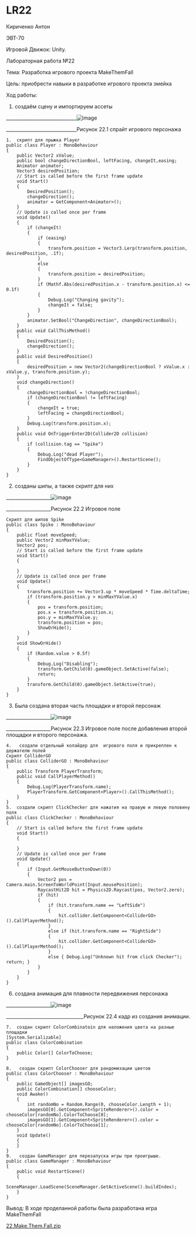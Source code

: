 # LR22

Кириченко Антон

ЭВТ-70

Игровой Движок: Unity.

Лабораторная работа №22

Тема: Разработка игрового проекта MakeThemFall

Цель: приобрести навыки в разработке игрового проекта змейка

Ход работы:

1)	создаём сцену и импортируем ассеты

______________________________![image](https://user-images.githubusercontent.com/119228138/205002106-0e3fdbc4-47c6-4d90-a0b4-402741d5d273.png)

 
______________________________Рисунок 22.1 спрайт игрового персонажа

```
1.	скрипт для прыжка Player
public class Player : MonoBehaviour
{
    public Vector2 xValue;
    public bool changeDirectionBool, leftFacing, changeIt,easing;
    Animator animator;
    Vector3 desiredPosition;
    // Start is called before the first frame update
    void Start()
    {
        DesiredPosition();
        changeDirection();
        animator = GetComponent<Animator>();
    }
    // Update is called once per frame
    void Update()
    {
        if (changeIt)
        {
            if (easing)
            {
                transform.position = Vector3.Lerp(transform.position, desiredPosition, .1f);
            }
            else
            {
                transform.position = desiredPosition;
            }
            if (Mathf.Abs(desiredPosition.x - transform.position.x) <= 0.1f)
            {
                Debug.Log("Changing gavity");
                changeIt = false;
            }
        }
        animator.SetBool("ChangeDirection", changeDirectionBool);
    }
    public void CallThisMethod()
    {
        DesiredPosition();
        changeDirection();
    }
    public void DesiredPosition()
    {
        desiredPosition = new Vector2(changeDirectionBool ? xValue.x : xValue.y, transform.position.y);
    }
    void changeDirection()
    {
        changeDirectionBool = !changeDirectionBool;
        if (changeDirectionBool != leftFacing)
        {
            changeIt = true;
            leftFacing = changeDirectionBool;
        }
        Debug.Log(transform.position.x);
    }
    public void OnTriggerEnter2D(Collider2D collision)
    {
        if (collision.tag == "Spike")
        {
            Debug.Log("dead Player");
            FindObjectOfType<GameManager>().RestartScene();
        }
    }
}
```
2.	 созданы шипы, а также скрипт для них

___________________![image](https://user-images.githubusercontent.com/119228138/205002252-eaa2409a-25ed-4bff-b969-6b32650c6cc5.png)


___________________Рисунок 22.2 Игровое поле

```
Скрипт для шипов Spike
public class Spike : MonoBehaviour
{
    public float moveSpeed;
    public Vector2 minMaxYValue;
    Vector2 pos;
    // Start is called before the first frame update
    void Start()
    {
        
    }
    // Update is called once per frame
    void Update()
    {
        transform.position += Vector3.up * moveSpeed * Time.deltaTime;
        if (transform.position.y > minMaxYValue.x)
        {
            pos = transform.position;
            pos.x = transform.position.x;
            pos.y = minMaxYValue.y;
            transform.position = pos;
            ShowOrHide();
        }
    }
    void ShowOrHide()
    {
        if (Random.value > 0.5f)
        {
            Debug.Log("Disabling");
            transform.GetChild(0).gameObject.SetActive(false);
            return;
        }
        transform.GetChild(0).gameObject.SetActive(true);
    }
}
```
3.	Была создана вторая часть площадки и второй персонаж

___________________![image](https://user-images.githubusercontent.com/119228138/205002299-6202d8b4-61f1-4cec-a96f-81ed69c7bb48.png)

___________________Рисунок 22.3 Игровое поле после добавления второй площадки и второго персонажа.

```
4.	 создали отдельный колайдер для  игрового поля и прикреплен к держателю полей
Скрипт ColliderGO
public class ColliderGO : MonoBehaviour
{
    public Transform PlayerTransform;
    public void CallPlayerMethod()
    {
        Debug.Log(PlayerTransform.name);
        PlayerTransform.GetComponent<Player>().CallThisMethod();
    }
}
5.	создали скрипт ClickChecker для нажатия на правую и левую половину поля 
public class ClickChecker : MonoBehaviour
{
    // Start is called before the first frame update
    void Start()
    {
        
    }
    // Update is called once per frame
    void Update()
    {
        if (Input.GetMouseButtonDown(0))
        {
            Vector2 pos = Camera.main.ScreenToWorldPoint(Input.mousePosition);
            RaycastHit2D hit = Physics2D.Raycast(pos, Vector2.zero);
            if (hit)
            {
                if (hit.transform.name == "LeftSide")
                {
                    hit.collider.GetComponent<ColliderGO>().CallPlayerMethod();
                }
                else if (hit.transform.name == "RightSide")
                {
                    hit.collider.GetComponent<ColliderGO>().CallPlayerMethod();
                }
                else { Debug.Log("Unknown hit from click Checker"); return; }
            }
        }
    }
}
```
6.	создана анимация для плавности передвижения персонажа

___________________![image](https://user-images.githubusercontent.com/119228138/205002346-ed231e76-ddd4-49b0-a78a-f7c22c254ad7.png)

_________________________________Рисунок 22.4 кадр из создания анимации.

```
7.	создан скрипт ColorCombinatoin для наложения цвета на разные площадки
[System.Serializable]
public class ColorCombination
{
    public Color[] ColorToChoose;
}

8.	 создан скрипт ColorChooser для рандомизации цветов 
public class ColorChooser : MonoBehaviour
{
    public GameObject[] imagesGO;
    public ColorCombination[] chooseColor;
    void Awake()
    {
        int randomNo = Random.Range(0, chooseColor.Length + 1);
        imagesGO[0].GetComponent<SpriteRenderer>().color = chooseColor[randomNo].ColorToChoose[0];
        imagesGO[1].GetComponent<SpriteRenderer>().color = chooseColor[randomNo].ColorToChoose[1];
    }
    void Update()
    {
    }
}
9.	 создан GameManager для перезапуска игры при проигрыше.
public class GameManager : MonoBehaviour
{
    public void RestartScene()
    {
        SceneManager.LoadScene(SceneManager.GetActiveScene().buildIndex);
    }
}
```
Вывод: В ходе проделанной работы была разработана игра MakeThemFall

[22.Make.Them.Fall.zip](https://github.com/Userfall3000/LR-22/files/10132129/22.Make.Them.Fall.zip)

